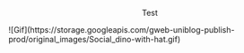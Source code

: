 <p style="text-align: center;"> Test </p>
![Gif](https://storage.googleapis.com/gweb-uniblog-publish-prod/original_images/Social_dino-with-hat.gif)
